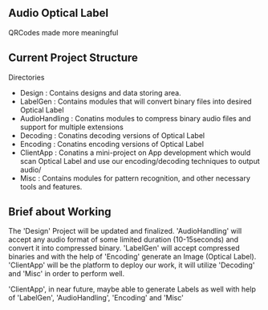 ## Audio Optical Label
QRCodes made more meaningful

## Current Project Structure
Directories
- Design : Contains designs and data storing area.
- LabelGen : Contains modules that will convert binary files into desired Optical Label
- AudioHandling : Conatins modules to compress binary audio files and support for multiple extensions
- Decoding : Conatins decoding versions of Optical Label
- Encoding : Conatins encoding versions of Optical Label
- ClientApp : Conatins a mini-project on App development which would scan Optical Label and use our encoding/decoding techniques to output audio/
- Misc : Contains modules for pattern recognition, and other necessary tools and features.

## Brief about Working
The 'Design' Project will be updated and finalized.
'AudioHandling' will accept any audio format of some limited duration (10-15seconds) and convert it into compressed binary.
'LabelGen' will accept compressed binaries and with the help of 'Encoding' generate an Image (Optical Label).
'ClientApp' will be the platform to deploy our work, it will utilize 'Decoding' and 'Misc' in order to perform well.

'ClientApp', in near future, maybe able to generate Labels as well with help of 'LabelGen', 'AudioHandling', 'Encoding' and 'Misc'